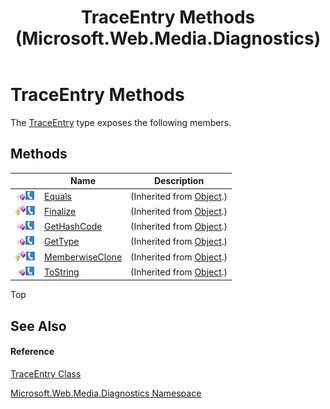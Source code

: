 ﻿---
title: TraceEntry Methods (Microsoft.Web.Media.Diagnostics)
TOCTitle: TraceEntry Methods
ms:assetid: Methods.T:Microsoft.Web.Media.Diagnostics.TraceEntry
ms:mtpsurl: https://msdn.microsoft.com/en-us/library/microsoft.web.media.diagnostics.traceentry_methods(v=VS.90)
ms:contentKeyID: 23960941
ms.date: 05/02/2012
mtps_version: v=VS.90
---

# TraceEntry Methods

The [TraceEntry](traceentry-class-microsoft-web-media-diagnostics_1.md) type exposes the following members.

## Methods

<table>
<thead>
<tr class="header">
<th> </th>
<th>Name</th>
<th>Description</th>
</tr>
</thead>
<tbody>
<tr class="odd">
<td><img src="images/Dd565996.pubmethod(en-us,VS.90).gif" title="Public method" alt="Public method" /><img src="images/Ff728271.slMobile(en-us,VS.90).gif" title="Supported by Silverlight for Windows Phone" alt="Supported by Silverlight for Windows Phone" /></td>
<td><a href="https://msdn.microsoft.com/en-us/library/bsc2ak47(v=vs.90)">Equals</a></td>
<td>(Inherited from <a href="https://msdn.microsoft.com/en-us/library/e5kfa45b(v=vs.90)">Object</a>.)</td>
</tr>
<tr class="even">
<td><img src="images/Dd565996.protmethod(en-us,VS.90).gif" title="Protected method" alt="Protected method" /><img src="images/Ff728271.slMobile(en-us,VS.90).gif" title="Supported by Silverlight for Windows Phone" alt="Supported by Silverlight for Windows Phone" /></td>
<td><a href="https://msdn.microsoft.com/en-us/library/4k87zsw7(v=vs.90)">Finalize</a></td>
<td>(Inherited from <a href="https://msdn.microsoft.com/en-us/library/e5kfa45b(v=vs.90)">Object</a>.)</td>
</tr>
<tr class="odd">
<td><img src="images/Dd565996.pubmethod(en-us,VS.90).gif" title="Public method" alt="Public method" /><img src="images/Ff728271.slMobile(en-us,VS.90).gif" title="Supported by Silverlight for Windows Phone" alt="Supported by Silverlight for Windows Phone" /></td>
<td><a href="https://msdn.microsoft.com/en-us/library/zdee4b3y(v=vs.90)">GetHashCode</a></td>
<td>(Inherited from <a href="https://msdn.microsoft.com/en-us/library/e5kfa45b(v=vs.90)">Object</a>.)</td>
</tr>
<tr class="even">
<td><img src="images/Dd565996.pubmethod(en-us,VS.90).gif" title="Public method" alt="Public method" /><img src="images/Ff728271.slMobile(en-us,VS.90).gif" title="Supported by Silverlight for Windows Phone" alt="Supported by Silverlight for Windows Phone" /></td>
<td><a href="https://msdn.microsoft.com/en-us/library/dfwy45w9(v=vs.90)">GetType</a></td>
<td>(Inherited from <a href="https://msdn.microsoft.com/en-us/library/e5kfa45b(v=vs.90)">Object</a>.)</td>
</tr>
<tr class="odd">
<td><img src="images/Dd565996.protmethod(en-us,VS.90).gif" title="Protected method" alt="Protected method" /><img src="images/Ff728271.slMobile(en-us,VS.90).gif" title="Supported by Silverlight for Windows Phone" alt="Supported by Silverlight for Windows Phone" /></td>
<td><a href="https://msdn.microsoft.com/en-us/library/57ctke0a(v=vs.90)">MemberwiseClone</a></td>
<td>(Inherited from <a href="https://msdn.microsoft.com/en-us/library/e5kfa45b(v=vs.90)">Object</a>.)</td>
</tr>
<tr class="even">
<td><img src="images/Dd565996.pubmethod(en-us,VS.90).gif" title="Public method" alt="Public method" /><img src="images/Ff728271.slMobile(en-us,VS.90).gif" title="Supported by Silverlight for Windows Phone" alt="Supported by Silverlight for Windows Phone" /></td>
<td><a href="https://msdn.microsoft.com/en-us/library/7bxwbwt2(v=vs.90)">ToString</a></td>
<td>(Inherited from <a href="https://msdn.microsoft.com/en-us/library/e5kfa45b(v=vs.90)">Object</a>.)</td>
</tr>
</tbody>
</table>


Top

## See Also

#### Reference

[TraceEntry Class](traceentry-class-microsoft-web-media-diagnostics_1.md)

[Microsoft.Web.Media.Diagnostics Namespace](microsoft-web-media-diagnostics-namespace_1.md)

